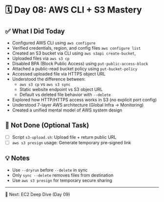 # 🗓️ Day 08: AWS CLI + S3 Mastery

## ✅ What I Did Today

- Configured AWS CLI using `aws configure`
- Verified credentials, region, and config files `aws configure list`
- Created an S3 bucket via CLI using `aws s3api create-bucket`, 
- Uploaded files via `aws s3 cp`
- Disabled BPA (Block Public Access) using `put-public-access-block`
- Attached a public-read bucket policy using `put-bucket-policy`
- Accessed uploaded file via HTTPS object URL
- Understood the difference between:
  - `aws s3 cp` vs `aws s3 sync`
  - Static website endpoint vs S3 object URL
  - Default vs deleted file behavior with `--delete`
- Explored how HTTP/HTTPS access works in S3 (no explicit port config)
- Understood 7-layer AWS architecture (Global Infra → Monitoring)
- Created a unified mental model of AWS system design

## 🔁 Not Done (Optional Task)

- [ ] Script `s3-upload.sh`: Upload file + return public URL
- [ ] `aws s3 presign` usage: Generate temporary pre-signed link

## 💡 Notes
- Use `--dryrun` before `--delete` in sync
- Only `sync --delete` removes files from destination
- Use `aws s3 presign` for temporary secure sharing

---

🎯 Next: EC2 Deep Dive (Day 09)
